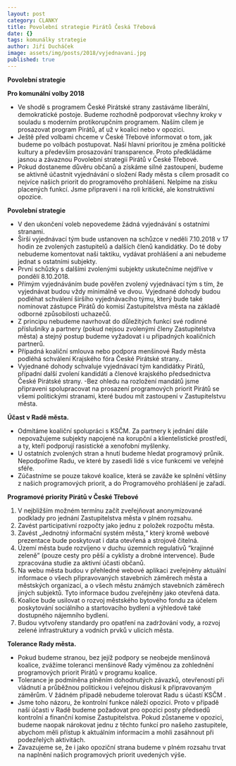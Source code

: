 ```yaml
---
layout: post
category: CLANKY
title: Povolební strategie Pirátů Česká Třebová
date: {}
tags: komunálky strategie
author: Jiří Ducháček
image: assets/img/posts/2018/vyjednavani.jpg
published: true
---
```

**Povolební strategie**

**Pro komunální volby 2018**

- Ve shodě s programem České Pirátské strany zastáváme liberální, demokratické postoje. Budeme rozhodně podporovat všechny kroky v souladu s moderním protikorupčním programem. Naším cílem je prosazovat program Pirátů, ať už v koalici nebo v opozici.
- Ještě před volbami chceme v České Třebové informovat o tom, jak budeme po volbách postupovat. Naší hlavní prioritou je změna politické kultury a především prosazování transparence. Proto předkládáme jasnou a závaznou Povolební strategii Pirátů v České Třebové.
- Pokud dostaneme důvěru občanů a získáme silné zastoupení, budeme se aktivně účastnit vyjednávání o složení Rady města s cílem prosadit co nejvíce našich priorit do programového prohlášení. Nelpíme na zisku placených funkcí. Jsme připraveni i na roli kritické, ale konstruktivní opozice.

**Povolební strategie**

- V den ukončení voleb nepovedeme žádná vyjednávání s ostatními stranami.
- Širší vyjednávací tým bude ustanoven na schůzce v neděli 7.10.2018 v 17 hodin ze  zvolených zastupitelů a dalších členů kandidátky. Do té doby nebudeme komentovat naši taktiku, vydávat prohlášení a ani nebudeme jednat s ostatními subjekty.  
-  První schůzky s dalšími zvolenými subjekty uskutečníme nejdříve v pondělí 8.10.2018.
- Přímým vyjednáváním bude pověřen zvolený vyjednávací tým  s tím, že vyjednávat budou vždy minimálně ve dvou. Vyjednané dohody budou podléhat schválení širšího vyjednávacího týmu, který bude také nominovat zástupce Pirátů do   komisí Zastupitelstva města na základě odborné způsobilosti uchazečů.
- Z principu nebudeme navrhovat do důležitých funkcí své rodinné příslušníky a partnery (pokud nejsou zvolenými členy Zastupitelstva města) a stejný postup budeme vyžadovat i u případných koaličních partnerů.
- Případná koaliční smlouva nebo podpora menšinové Rady města podléhá schválení Krajského fóra České Pirátské strany..
- Vyjednané dohody schvaluje vyjednávací tým kandidátky Pirátů, případní další zvolení kandidáti a členové krajského předsednictva České Pirátské strany.
-Bez ohledu na rozložení mandátů jsme připraveni spolupracovat na prosazení programových priorit Pirátů se všemi politickými stranami, které budou mít zastoupení v Zastupitelstvu města.

**Účast v Radě města.**

-  Odmítáme koaliční spolupráci s KSČM. Za partnery k jednání dále nepovažujeme subjekty napojené na korupční a klientelistické prostředí, a ty, kteří podporují rasistické a xenofobní myšlenky.
-  U ostatních zvolených stran a hnutí budeme hledat programový průnik. Nepodpoříme Radu, ve které by zasedli lidé s více funkcemi ve veřejné sféře.
- Zúčastníme se pouze takové koalice, která se zaváže ke splnění většiny z našich programových priorit, a do Programového prohlášení je zařadí.

**Programové priority Pirátů v České Třebové**
          
1)  V nejbližším možném termínu začít zveřejňovat anonymizované podklady pro jednání Zastupitelstva města v plném rozsahu.
2)  Zavést participativní rozpočty jako jednu z položek rozpočtu města.
3)  Zavést „Jednotný informační systém města,“ který kromě webové prezentace bude poskytovat i data otevřená a strojově čitelná.
4)  Území města bude rozvíjeno v duchu územních regulativů “krajinné zeleně” (pouze cesty pro pěší a cyklisty a drobné intervence). Bude zpracována studie za aktivní účasti občanů.
5)  Na webu města budou v přehledné webové aplikaci zveřejněny aktuální informace o všech připravovaných stavebních záměrech města a městských organizací, a o všech městu známých stavebních záměrech jiných subjektů. Tyto informace budou zveřejněny jako otevřená data.
6)  Koalice bude usilovat o rozvoj městského bytového fondu za účelem poskytování sociálního a startovacího bydlení a výhledově také dostupného nájemního bydlení.
7)  Budou vytvořeny standardy pro opatření na zadržování vody, a rozvoj zelené infrastruktury a vodních prvků v ulicích města.

**Tolerance Rady města.**

- Pokud budeme stranou, bez jejíž podpory se neobejde menšinová koalice, zvážíme toleranci menšinové Rady výměnou za zohlednění programových priorit Pirátů v programu koalice.
- Tolerance je podmíněna plněním dohodnutých závazků, otevřeností při vládnutí a průběžnou politickou i veřejnou diskusí k připravovaným záměrům. V žádném případě nebudeme tolerovat Radu s účastí KSČM .
- Jsme toho názoru, že kontrolní funkce náleží opozici. Proto v případě naší účasti v Radě budeme požadovat pro opozici posty předsedů kontrolní a finanční komise Zastupitelstva. Pokud zůstaneme v opozici, budeme naopak nárokovat jednu z těchto funkcí pro našeho zastupitele, abychom měli přístup k aktuálním informacím a mohli zasáhnout při podezřelých aktivitách.
- Zavazujeme se, že i jako opoziční strana budeme v plném rozsahu trvat na naplnění našich programových priorit uvedených výše.
